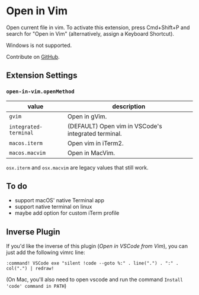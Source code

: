 # Open in Vim

Open current file in vim. To activate this extension, press Cmd+Shift+P and
search for "Open in Vim" (alternatively, assign a Keyboard Shortcut).

Windows is not supported.

Contribute on [GitHub](https://github.com/jonsmithers/vscode-open-in-vim).

## Extension Settings

### `open-in-vim.openMethod`

| value                 | description                                         |
| --------------------- | --------------------------------------------------- |
| `gvim`                | Open in gVim.                                       |
| `integrated-terminal` | (DEFAULT) Open vim in VSCode's integrated terminal. |
| `macos.iterm`         | Open vim in iTerm2.                                 |
| `macos.macvim`        | Open in MacVim.                                     |

`osx.iterm` and `osx.macvim` are legacy values that still work.

## To do

- support macOS' native Terminal app
- support native terminal on linux
- maybe add option for custom iTerm profile

## Inverse Plugin

If you'd like the inverse of this plugin (*Open in VSCode from Vim*), you can
just add the following vimrc line:

```
:command! VSCode exe "silent !code --goto %:" . line(".") . ":" . col(".") | redraw!
```

(On Mac, you'll also need to open vscode and run the command `Install 'code'
command in PATH`)
